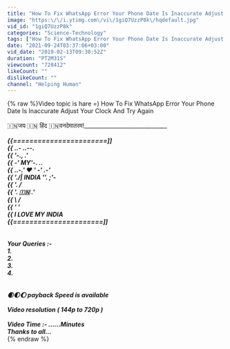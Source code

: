 ```yaml
---
title: "How To Fix WhatsApp Error Your Phone Date Is Inaccurate Adjust Your Clock And Try Again"
image: "https:\/\/i.ytimg.com\/vi\/1giQ7UzzP8k\/hqdefault.jpg"
vid_id: "1giQ7UzzP8k"
categories: "Science-Technology"
tags: ["How To Fix WhatsApp Error Your Phone Date Is Inaccurate Adjust Your Clock And Try Again"]
date: "2021-09-24T03:37:06+03:00"
vid_date: "2019-02-13T09:30:52Z"
duration: "PT2M31S"
viewcount: "728412"
likeCount: ""
dislikeCount: ""
channel: "Helping Human"
---
```

{% raw %}Video topic is hare =) How To Fix WhatsApp Error Your Phone Date Is Inaccurate Adjust Your Clock And Try Again<br /><br />🇮🇳जय               🇮🇳 हिंद                              🇮🇳वनदेमातरम!____________________________________________________<br /><br />{{=======================]] <br />{{             ..- ._.--.                           <br />{{                 '-.,    .'                         <br />{{                   -' MY'-.    ..            <br />{{             ._.-.'   ❤      ' -'  .-'       <br />{{            '._/| INDIA     ''. ;'-        <br />{{                 '.              /               <br />{{                     '.  🇮🇳  .'                 <br />{{                        \    /                  <br />{{                           ' '                    <br />{{        I LOVE MY INDIA          <br />{{======================]]<br />______________________________________________________________<br /><br />Your Queries :- <br />1. <br />2. <br />3. <br />4. <br />______________________________________________________________<br /><br />🌒🌓🌔 payback Speed is available <br /><br />Video resolution ( 144p to 720p )<br /><br />Video Time :- ......Minutes <br />_________________________________________Thanks to all...<br />____________________________________________________________{% endraw %}
